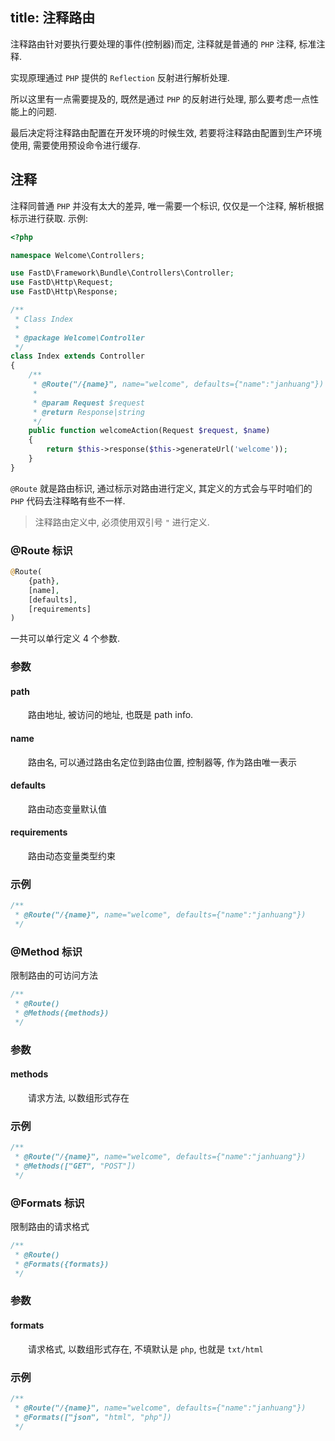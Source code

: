 title: 注释路由
---
注释路由针对要执行要处理的事件(控制器)而定, 注释就是普通的 `PHP` 注释, 标准注释.

实现原理通过 `PHP` 提供的 `Reflection` 反射进行解析处理.

所以这里有一点需要提及的, 既然是通过 `PHP` 的反射进行处理, 那么要考虑一点性能上的问题.

最后决定将注释路由配置在开发环境的时候生效, 若要将注释路由配置到生产环境使用, 需要使用预设命令进行缓存.

## 注释

注释同普通 `PHP` 并没有太大的差异, 唯一需要一个标识, 仅仅是一个注释, 解析根据标示进行获取. 示例:

```php
<?php

namespace Welcome\Controllers;

use FastD\Framework\Bundle\Controllers\Controller;
use FastD\Http\Request;
use FastD\Http\Response;

/**
 * Class Index
 *
 * @package Welcome\Controller
 */
class Index extends Controller
{
    /**
     * @Route("/{name}", name="welcome", defaults={"name":"janhuang"})
     *
     * @param Request $request
     * @return Response|string
     */
    public function welcomeAction(Request $request, $name)
    {
        return $this->response($this->generateUrl('welcome'));
    }
}
```

`@Route` 就是路由标识, 通过标示对路由进行定义, 其定义的方式会与平时咱们的 `PHP` 代码去注释略有些不一样.

> 注释路由定义中, 必须使用双引号 `"` 进行定义.

### @Route 标识

```php
@Route(
    {path},
    [name],
    [defaults],
    [requirements]
)
```

一共可以单行定义 4 个参数.

### 参数

#### path

&emsp;&emsp;路由地址, 被访问的地址, 也既是 path info.

#### name

&emsp;&emsp;路由名, 可以通过路由名定位到路由位置, 控制器等, 作为路由唯一表示

#### defaults

&emsp;&emsp;路由动态变量默认值

#### requirements

&emsp;&emsp;路由动态变量类型约束

### 示例

```php
/**
 * @Route("/{name}", name="welcome", defaults={"name":"janhuang"})
 */
```

### @Method 标识

限制路由的可访问方法

```php
/**
 * @Route()
 * @Methods({methods})
 */
```

### 参数

#### methods

&emsp;&emsp;请求方法, 以数组形式存在

### 示例

```php
/**
 * @Route("/{name}", name="welcome", defaults={"name":"janhuang"})
 * @Methods(["GET", "POST"])
 */
```

### @Formats 标识

限制路由的请求格式

```php
/**
 * @Route()
 * @Formats({formats})
 */
```

### 参数

#### formats

&emsp;&emsp;请求格式, 以数组形式存在, 不填默认是 `php`, 也就是 `txt/html`

### 示例

```php
/**
 * @Route("/{name}", name="welcome", defaults={"name":"janhuang"})
 * @Formats(["json", "html", "php"])
 */
```
